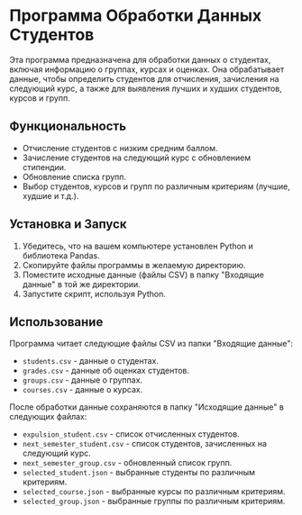 # Программа Обработки Данных Студентов

Эта программа предназначена для обработки данных о студентах, включая информацию о группах, курсах и оценках. Она обрабатывает данные, чтобы определить студентов для отчисления, зачисления на следующий курс, а также для выявления лучших и худших студентов, курсов и групп.

## Функциональность

- Отчисление студентов с низким средним баллом.
- Зачисление студентов на следующий курс с обновлением стипендии.
- Обновление списка групп.
- Выбор студентов, курсов и групп по различным критериям (лучшие, худшие и т.д.).

## Установка и Запуск

1. Убедитесь, что на вашем компьютере установлен Python и библиотека Pandas.
2. Скопируйте файлы программы в желаемую директорию.
3. Поместите исходные данные (файлы CSV) в папку "Входящие данные" в той же директории.
4. Запустите скрипт, используя Python.

## Использование

Программа читает следующие файлы CSV из папки "Входящие данные":
- `students.csv` - данные о студентах.
- `grades.csv` - данные об оценках студентов.
- `groups.csv` - данные о группах.
- `courses.csv` - данные о курсах.

После обработки данные сохраняются в папку "Исходящие данные" в следующих файлах:
- `expulsion_student.csv` - список отчисленных студентов.
- `next_semester_student.csv` - список студентов, зачисленных на следующий курс.
- `next_semester_group.csv` - обновленный список групп.
- `selected_student.json` - выбранные студенты по различным критериям.
- `selected_course.json` - выбранные курсы по различным критериям.
- `selected_group.json` - выбранные группы по различным критериям.
